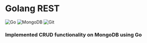 # Golang REST 

![Go](https://img.shields.io/badge/-Go-333333?style=for-the-badge&logo=go&logoColor=61dbfb)
![MongoDB](https://img.shields.io/badge/-MongoDB-333333?style=for-the-badge&logo=mongodb&logoColor=61dbfb)
![Git](https://img.shields.io/badge/-Git-333333?style=for-the-badge&logo=git&logoColor=61dbfb)

### Implemented CRUD functionality on MongoDB using Go

